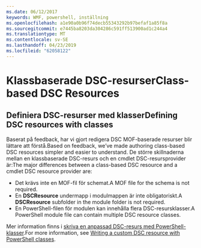 ```yaml
---
ms.date: 06/12/2017
keywords: WMF, powershell, inställning
ms.openlocfilehash: a1e90a0b96f74decb55343292b97befaf1a85f8a
ms.sourcegitcommit: e7445ba8203da304286c591ff513900ad1c244a4
ms.translationtype: MT
ms.contentlocale: sv-SE
ms.lasthandoff: 04/23/2019
ms.locfileid: "62058122"
---
```

# <a name="class-based-dsc-resources"></a><span data-ttu-id="84ed6-102">Klassbaserade DSC-resurser</span><span class="sxs-lookup"><span data-stu-id="84ed6-102">Class-based DSC Resources</span></span>

## <a name="defining-dsc-resources-with-classes"></a><span data-ttu-id="84ed6-103">Definiera DSC-resurser med klasser</span><span class="sxs-lookup"><span data-stu-id="84ed6-103">Defining DSC resources with classes</span></span>

<span data-ttu-id="84ed6-104">Baserat på feedback, har vi gjort redigera DSC MOF-baserade resurser blir lättare att förstå.</span><span class="sxs-lookup"><span data-stu-id="84ed6-104">Based on feedback, we’ve made authoring class-based DSC resources simpler and easier to understand.</span></span>
<span data-ttu-id="84ed6-105">De större skillnaderna mellan en klassbaserade DSC-resurs och en cmdlet DSC-resursprovider är:</span><span class="sxs-lookup"><span data-stu-id="84ed6-105">The major differences between a class-based DSC resource and a cmdlet DSC resource provider are:</span></span>

* <span data-ttu-id="84ed6-106">Det krävs inte en MOF-fil för schemat.</span><span class="sxs-lookup"><span data-stu-id="84ed6-106">A MOF file for the schema is not required.</span></span>
* <span data-ttu-id="84ed6-107">En **DSCResource** undermapp i modulmappen är inte obligatoriskt.</span><span class="sxs-lookup"><span data-stu-id="84ed6-107">A **DSCResource** subfolder in the module folder is not required.</span></span>
* <span data-ttu-id="84ed6-108">En PowerShell-filen för modulen kan innehålla flera DSC-resursklasser.</span><span class="sxs-lookup"><span data-stu-id="84ed6-108">A PowerShell module file can contain multiple DSC resource classes.</span></span>

<span data-ttu-id="84ed6-109">Mer information finns i [skriva en anpassad DSC-resurs med PowerShell-klasser](https://msdn.microsoft.com/powershell/dsc/authoringresource).</span><span class="sxs-lookup"><span data-stu-id="84ed6-109">For more information, see [Writing a custom DSC resource with PowerShell classes](https://msdn.microsoft.com/powershell/dsc/authoringresource).</span></span>
